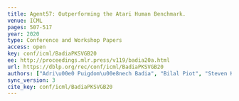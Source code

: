 ```yaml
---
title: Agent57: Outperforming the Atari Human Benchmark.
venue: ICML
pages: 507-517
year: 2020
type: Conference and Workshop Papers
access: open
key: conf/icml/BadiaPKSVGB20
ee: http://proceedings.mlr.press/v119/badia20a.html
url: https://dblp.org/rec/conf/icml/BadiaPKSVGB20
authors: ["Adri\u00e0 Puigdom\u00e8nech Badia", "Bilal Piot", "Steven Kapturowski", "Pablo Sprechmann", "Alex Vitvitskyi", "Zhaohan Daniel Guo", "Charles Blundell"]
sync_version: 3
cite_key: conf/icml/BadiaPKSVGB20
---
```

